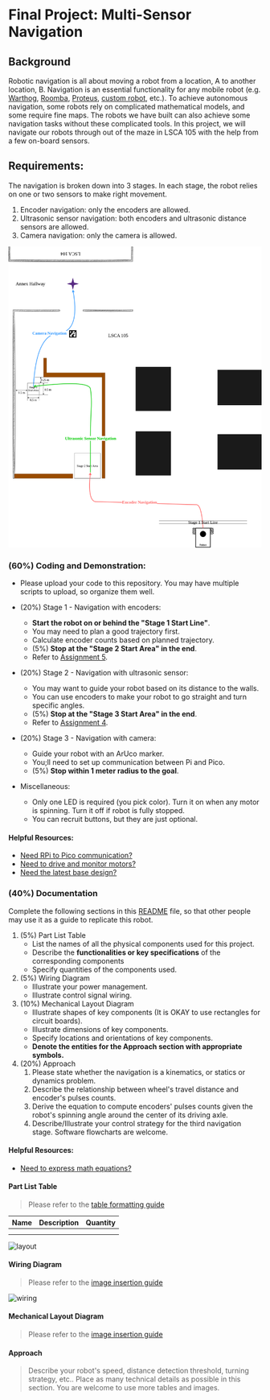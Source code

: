 # Final Project: Multi-Sensor Navigation

## Background
Robotic navigation is all about moving a robot from a location, A to another location, B. Navigation is an essential functionality for any mobile robot (e.g. [Warthog](https://youtu.be/GAveEaNZZZE?si=BLWMSZ36F_Ti4tfm), [Roomba](https://youtu.be/CvZTF6YNZUw?si=JsgiMpYMYitBodM5), [Proteus](https://youtu.be/LUnZXBL_lqA?si=6UPZwneYxQJavZvq), [custom robot](https://youtu.be/jkoGkAd0GYk?si=mJk2F5EOqjExs9uL), etc.). To achieve autonomous navigation, some robots rely on complicated mathematical models, and some require fine maps. The robots we have built can also achieve some navigation tasks without these complicated tools. In this project, we will navigate our robots through out of the maze in LSCA 105 with the help from a few on-board sensors.

## Requirements:
The navigation is broken down into 3 stages. In each stage, the robot relies on one or two sensors to make right movement.
1. Encoder navigation: only the encoders are allowed.
2. Ultrasonic sensor navigation: both encoders and ultrasonic distance sensors are allowed.
3. Camera navigation: only the camera is allowed.

![nav](navigation.png)


### (60%) Coding and Demonstration:
- Please upload your code to this repository. You may have multiple scripts to upload, so organize them well. 
- (20%) Stage 1 - Navigation with encoders:
    - **Start the robot on or behind the "Stage 1 Start Line"**.
    - You may need to plan a good trajectory first.
    - Calculate encoder counts based on planned trajectory.
    - (5%) **Stop at the "Stage 2 Start Area" in the end**.
    - Refer to [Assignment 5](https://classroom.github.com/a/uDp43j74).

- (20%) Stage 2 - Navigation with ultrasonic sensor:
    - You may want to guide your robot based on its distance to the walls.
    - You can use encoders to make your robot to go straight and turn specific angles.
    - (5%) **Stop at the "Stage 3 Start Area" in the end**.
    - Refer to [Assignment 4](https://classroom.github.com/a/MRtWIxLi).

- (20%) Stage 3 - Navigation with camera:
    - Guide your robot with an ArUco marker.
    - You;ll need to set up communication between Pi and Pico.
    - (5%) **Stop within 1 meter radius to the goal**.

- Miscellaneous:
    - Only one LED is required (you pick color). Turn it on when any motor is spinning. Turn it off if robot is fully stopped.
    - You can recruit buttons, but they are just optional. 


#### Helpful Resources:
- [Need RPi to Pico communication?](https://github.com/linzhangUCA/3421example-communicate)
- [Need to drive and monitor motors?](https://github.com/linzhangUCA/3421example-motor_drivers)
- [Need the latest base design?](https://github.com/linzhangUCA/homer/blob/main/homer_description/designs/homer_v6.FCStd)

### (40%) Documentation
Complete the following sections in this [README](/README.md) file, so that other people may use it as a guide to replicate this robot.

1. (5%) Part List Table
   - List the names of all the physical components used for this project.
   - Describe the **functionalities or key specifications** of the corresponding components
   - Specify quantities of the components used.
2. (5%) Wiring Diagram
   - Illustrate your power management.
   - Illustrate control signal wiring. 
3. (10%) Mechanical Layout Diagram
   - Illustrate shapes of key components (It is OKAY to use rectangles for circuit boards).
   - Illustrate dimensions of key components.
   - Specify locations and orientations of key components.
   - **Denote the entities for the Approach section with appropriate symbols.** 
4. (20%) Approach
   1. Please state whether the navigation is a kinematics, or statics or dynamics problem.
   2. Describe the relationship between wheel's travel distance and encoder's pulses counts.
   3. Derive the equation to compute encoders' pulses counts given the robot's spinning angle around the center of its driving axle.
   4. Describe/Illustrate your control strategy for the third navigation stage. Software flowcharts are welcome.
  
#### Helpful Resources:
- [Need to express math equations?](https://docs.github.com/en/get-started/writing-on-github/working-with-advanced-formatting/writing-mathematical-expressions)
  
#### Part List Table
> Please refer to the [table formatting guide](https://docs.github.com/en/get-started/writing-on-github/working-with-advanced-formatting/organizing-information-with-tables)

| Name | Description | Quantity |
| :--- | :---        |  :---:   |
|      |             |          |
|      |             |          |

![layout](link)

#### Wiring Diagram
> Please refer to the [image insertion guide](https://docs.github.com/en/get-started/writing-on-github/getting-started-with-writing-and-formatting-on-github/basic-writing-and-formatting-syntax#images)

![wiring](link)

#### Mechanical Layout Diagram
> Please refer to the [image insertion guide](https://docs.github.com/en/get-started/writing-on-github/getting-started-with-writing-and-formatting-on-github/basic-writing-and-formatting-syntax#images)

#### Approach
> Describe your robot's speed, distance detection threshold, turning strategy, etc.. Place as many technical details as possible in this section. You are welcome to use more tables and images.

